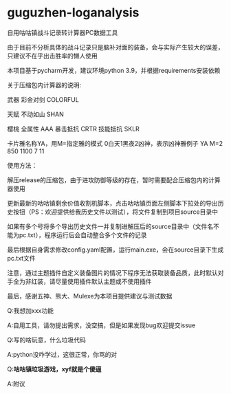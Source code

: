 # guguzhen-loganalysis

自用咕咕镇战斗记录转计算器PC数据工具

由于目前不分析具体的战斗记录只是脑补对面的装备，会与实际产生较大的误差，只建议不在乎出击胜率的懒人使用

本项目基于pycharm开发，建议环境python 3.9，并根据requirements安装依赖

关于压缩包内计算器的说明:

武器 彩金对剑 COLORFUL 

天赋 不动如山 SHAN

樱桃 全属性 AAA 暴击抵抗 CRTR 技能抵抗 SKLR

卡片雅名称YA，用M=指定雅的模式 0白天1黑夜2凶神，表示凶神雅例子 YA M=2 850 1100 7 11

使用方法：

解压release的压缩包，由于进攻防御等级的存在，暂时需要配合压缩包内的计算器使用

更新最新的咕咕镇剩余价值收割机脚本，点击咕咕镇页面左侧脚本下拉处的导出历史按钮（PS：欢迎提供给我历史文件以测试），将文件复制到项目source目录中

如果有多个号将多个导出历史文件一并复制进解压后的source目录中（文件名不能为pc.txt），程序运行后会自动整合多个文件的记录

最后根据自身需求修改config.yaml配置，运行main.exe，会在source目录下生成pc.txt文件

注意，通过主题插件自定义装备图片的情况下程序无法获取装备品质，此时默认对手全为非红装，请尽量使用插件默认主题或不使用插件

最后，感谢五神、熊大、Mulexe为本项目提供建议与测试数据

Q:我想加xxx功能

A:自用工具，请勿提出需求，没空搞，但是如果发现bug欢迎提交issue

Q:写的啥玩意，什么垃圾代码

A:python没咋学过，这很正常，你骂的对

Q:**咕咕镇垃圾游戏，xyf就是个傻逼**

A:附议
